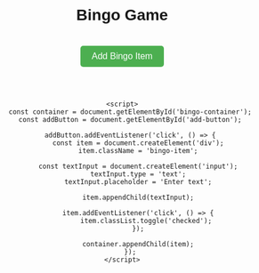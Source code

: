 <!DOCTYPE html>
<html lang="en">
<head>
    <meta charset="UTF-8">
    <meta name="viewport" content="width=device-width, initial-scale=1.0">
    <title>Bingo Game</title>
    <style>
        body {
            font-family: Arial, sans-serif;
            text-align: center;
            margin: 20px;
        }
        .bingo-container {
            display: grid;
            grid-template-columns: repeat(auto-fill, minmax(150px, 1fr));
            gap: 10px;
            margin: 20px auto;
            max-width: 800px;
        }
        .bingo-item {
            border: 2px solid #ccc;
            border-radius: 10px;
            padding: 10px;
            display: flex;
            flex-direction: column;
            align-items: center;
            justify-content: center;
            background-color: #f9f9f9;
            cursor: pointer;
            transition: background-color 0.3s, box-shadow 0.3s;
        }
        .bingo-item.checked {
            background-color: #b2f7b2;
            box-shadow: 0 0 10px #4caf50;
        }
        .bingo-item input[type="text"] {
            margin: 5px 0;
            border: 1px solid #ccc;
            border-radius: 5px;
            padding: 5px;
            width: 100%;
            box-sizing: border-box;
        }
        #add-button {
            margin: 20px auto;
            padding: 10px 20px;
            border: none;
            border-radius: 5px;
            background-color: #4caf50;
            color: white;
            cursor: pointer;
            font-size: 16px;
            transition: background-color 0.3s;
        }
        #add-button:hover {
            background-color: #45a049;
        }
    </style>
</head>
<body>
    <h1>Bingo Game</h1>
    <button id="add-button">Add Bingo Item</button>
    <div class="bingo-container" id="bingo-container">
        <!-- Bingo items will appear here -->
    </div>

    <script>
        const container = document.getElementById('bingo-container');
        const addButton = document.getElementById('add-button');

        addButton.addEventListener('click', () => {
            const item = document.createElement('div');
            item.className = 'bingo-item';

            const textInput = document.createElement('input');
            textInput.type = 'text';
            textInput.placeholder = 'Enter text';

            item.appendChild(textInput);

            item.addEventListener('click', () => {
                item.classList.toggle('checked');
            });

            container.appendChild(item);
        });
    </script>
</body>
</html>
